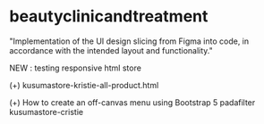 # beautyclinicandtreatment

"Implementation of the UI design slicing from Figma into code, in accordance with the intended layout and functionality."


NEW : testing responsive html store


(+) kusumastore-kristie-all-product.html

(+) How to create an off-canvas menu using Bootstrap 5 padafilter kusumastore-cristie
